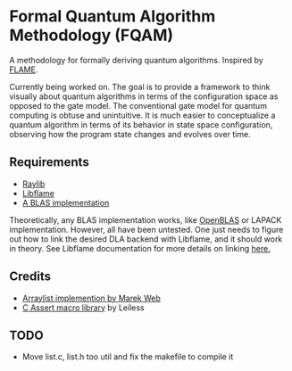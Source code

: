 # Formal Quantum Algorithm Methodology (FQAM)

A methodology for formally deriving quantum algorithms. Inspired by [FLAME](https://shpc.oden.utexas.edu/index.html). 

Currently being worked on. The goal is to provide a framework to think visually about quantum algorithms in terms of the configuration space as opposed to the gate model. The conventional gate model for quantum computing is obtuse and unintuitive. It is much easier to conceptualize a quantum algorithm in terms of its behavior in state space configuration, observing how the program state changes and evolves over time.

## Requirements

- [Raylib](https://github.com/raysan5/raylib/releases)
- [Libflame](https://github.com/flame/libflame)
- [A BLAS implementation](https://github.com/flame/blis)

Theoretically, any BLAS implementation works, like [OpenBLAS](https://github.com/OpenMathLib/OpenBLAS) or LAPACK implementation. However, all have been untested. One just needs to figure out how to link the desired DLA backend with Libflame, and it should work in theory. See Libflame documentation for more details on linking [here.](https://github.com/flame/libflame/blob/master/docs/libflame/libflame.pdf)


## Credits

- [Arraylist implemention by Marek Web](https://github.com/marekweb/datastructs-c/tree/master?tab=readme-ov-file)
- [C Assert macro library](https://github.com/leiless/assertf.h) by Leiless

## TODO

- Move list.c, list.h too util and fix the makefile to compile it